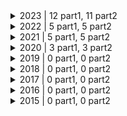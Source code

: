 <details>
<summary> 2023 | 12 part1, 11 part2 </summary>
<br>
| Day | Title | Part 1 | Part 2 |
| :---: | :---: | :---: | :---: |
| [Day 1](https://adventofcode.com/2023/day/1) | Trebuchet?!  | ⭐ | ⭐ |
| [Day 2](https://adventofcode.com/2023/day/2) | Cube Conundrum  | ⭐ | ⭐ |
| [Day 3](https://adventofcode.com/2023/day/3) | Gear Ratios  | ⭐ | ⭐ |
| [Day 4](https://adventofcode.com/2023/day/4) | Scratchcards  | ⭐ | ⭐ |
| [Day 5](https://adventofcode.com/2023/day/5) | If You Give A Seed A Fertilizer  | ⭐ | ⭐ |
| [Day 6](https://adventofcode.com/2023/day/6) | Wait For It  | ⭐ | ⭐ |
| [Day 7](https://adventofcode.com/2023/day/7) | Camel Cards  | ⭐ | ⭐ |
| [Day 8](https://adventofcode.com/2023/day/8) | Haunted Wasteland  | ⭐ | ⭐ |
| [Day 9](https://adventofcode.com/2023/day/9) | Mirage Maintenance  | ⭐ | ⭐ |
| [Day 10](https://adventofcode.com/2023/day/10) | Pipe Maze  | ⭐ | ⭐ |
| [Day 11](https://adventofcode.com/2023/day/11) | Cosmic Expansion  | ⭐ | ⭐ |
| [Day 15](https://adventofcode.com/2023/day/15) | Lens Library  | ⭐ |   |
</details><details>
<summary> 2022 | 5 part1, 5 part2 </summary>
<br>
| Day | Title | Part 1 | Part 2 |
| :---: | :---: | :---: | :---: |
| [Day 1](https://adventofcode.com/2022/day/1) | Calorie Counting  | ⭐ | ⭐ |
| [Day 2](https://adventofcode.com/2022/day/2) | Rock Paper Scissors  | ⭐ | ⭐ |
| [Day 3](https://adventofcode.com/2022/day/3) | Rucksack Reorganization  | ⭐ | ⭐ |
| [Day 4](https://adventofcode.com/2022/day/4) | Camp Cleanup  | ⭐ | ⭐ |
| [Day 5](https://adventofcode.com/2022/day/5) | Supply Stacks  | ⭐ | ⭐ |
</details><details>
<summary> 2021 | 5 part1, 5 part2 </summary>
<br>
| Day | Title | Part 1 | Part 2 |
| :---: | :---: | :---: | :---: |
| [Day 1](https://adventofcode.com/2021/day/1) | Sonar Sweep  | ⭐ | ⭐ |
| [Day 2](https://adventofcode.com/2021/day/2) | Dive!  | ⭐ | ⭐ |
| [Day 3](https://adventofcode.com/2021/day/3) | Binary Diagnostic  | ⭐ | ⭐ |
| [Day 4](https://adventofcode.com/2021/day/4) | Giant Squid  | ⭐ | ⭐ |
| [Day 5](https://adventofcode.com/2021/day/5) | Hydrothermal Venture  | ⭐ | ⭐ |
</details><details>
<summary> 2020 | 3 part1, 3 part2 </summary>
<br>
| Day | Title | Part 1 | Part 2 |
| :---: | :---: | :---: | :---: |
| [Day 1](https://adventofcode.com/2020/day/1) | Report Repair  | ⭐ | ⭐ |
| [Day 2](https://adventofcode.com/2020/day/2) | Password Philosophy  | ⭐ | ⭐ |
| [Day 3](https://adventofcode.com/2020/day/3) | Toboggan Trajectory  | ⭐ | ⭐ |
</details><details>
<summary> 2019 | 0 part1, 0 part2 </summary>
<br>
| Day | Title | Part 1 | Part 2 |
| :---: | :---: | :---: | :---: |
</details><details>
<summary> 2018 | 0 part1, 0 part2 </summary>
<br>
| Day | Title | Part 1 | Part 2 |
| :---: | :---: | :---: | :---: |
</details><details>
<summary> 2017 | 0 part1, 0 part2 </summary>
<br>
| Day | Title | Part 1 | Part 2 |
| :---: | :---: | :---: | :---: |
</details><details>
<summary> 2016 | 0 part1, 0 part2 </summary>
<br>
| Day | Title | Part 1 | Part 2 |
| :---: | :---: | :---: | :---: |
</details><details>
<summary> 2015 | 0 part1, 0 part2 </summary>
<br>
| Day | Title | Part 1 | Part 2 |
| :---: | :---: | :---: | :---: |
</details>